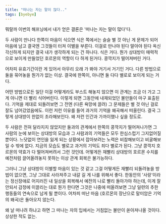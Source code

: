 ```yaml
---
title: "떠나는 자는 말이 많다.."
tags: [byebye]
---
```


뭐랄까 이번의 해프닝에서 내가 얻은 결론은 '떠나는 자는 말이 많다'다.

두 사람이 만나다 한쪽이 마음이 식으면 식은 쪽에서는 슬슬 별 것 아닌 게 문제가 되어 마음에 남고 결국엔 그것들이 터져 이별을 부른다. 이걸로 만나야 된다 말아야 된다 옥신각신하게 되지만 결국 내가 생각하게 되는 건 하나다. 식은 거다. 뭔가 상대방이 매력적으로 보이게 만들었던 호르몬의 역할이 다 하게 된거다. 콩깍지가 떨어져버린 거다.

어차피 유효기간이란 게 있어서 아무리 오래 가 봐야 거기서 거기인 거다. 다른 방법으로 둘을 묶어놓을 뭔가가 없는 이상. 결국에 한쪽이, 아니면 둘 다다 별로로 보이게 되는 거다. 

어떤 방법으로든 일단 이걸 어떻게라도 부스트 해놓지 않으면 이 관계는 조금 더 가고 그게 아니면 더 빨리 식어버린다. 이렇게 되면 그동안에 내재되었던 불만들이 마구 표출된다. 기억을 제대로 되돌려보면 그 전엔 (다른 욕망에 끌려) 그 문제들은 별 것 아닌 걸로 잘도 넘어갔었음에도. 이런 저런 이유를 들어 과거의 기억을 왜곡해서 떠올린다. 결국 그렇게 상대방이 한없이 초라해보인다. 왜 저런 인간과 가까이했나 싶을 정도로.

두 사람은 전혀 달라지지 않았지만 둘과의 관계에서 한쪽의 콩깍지가 떨어져나가면 그 사람의 눈에 보이는 상대방의 모습과 그 사람과의 기억들은 모두 한심스럽기 그지없어질 뿐이다. 느닷없이 연인을 잃게 되는 상황에서 잡아보려는 노력은 비참해보이고 비굴해보일 수 밖에 없다. 지금의 모습도 별로고 과거의 기억도 죄다 별로가 된다. 그냥 콩깍지 호르몬의 약효가 다 떨어져버려서 그런 것인데. 어떻게든 재빨리 상대방의 호르몬 수치를 예전처럼 끌어올려놓지 못하는 이상 관계 회복은 불가능하다.

그러니 그냥 상대방이 이별할 마음이 있는 것 같고 그걸 어떻게든 재빨리 되돌려놓을 방법이 없으면, 그냥 그대로 사라져주고 내갈 길 게 나를 위해서 좋다. 한동안의 '사랑'이라는 정신장애로 어지러진 내 일상을 회복해서 예전의 나로 빨리 돌아가야 하는데, 이게 잘 안되서 감정에 이끌리는 대로 뭔가 한다면 그것은 나중에 떠올려보면 그냥 일련의 추한 행동들의 연속으로 남게 될 뿐이다. 어차피 떠난 마음 (호르몬의 장난으로 말미암은 기억의 왜곡)은 돌아오지 않는다.

왜 날 떠나려 하냐고 하면 그 떠나는 자의 입에서는 거침없는 불만이 쏟아져나올 것이다. 상상한 적도 없는.